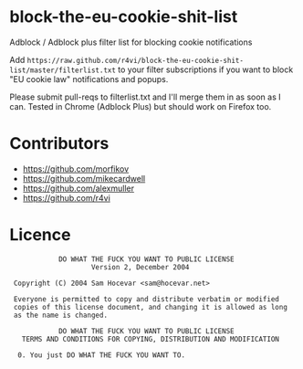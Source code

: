 block-the-eu-cookie-shit-list
=============================

Adblock / Adblock plus filter list for blocking cookie notifications

Add `https://raw.github.com/r4vi/block-the-eu-cookie-shit-list/master/filterlist.txt` to your filter 
subscriptions if you want to block "EU cookie law" notifications and popups. 

Please submit pull-reqs to filterlist.txt and I'll merge them in as soon as I can.
Tested in Chrome (Adblock Plus) but should work on Firefox too.

# Contributors
- https://github.com/morfikov
- https://github.com/mikecardwell
- https://github.com/alexmuller
- https://github.com/r4vi

# Licence
```
            DO WHAT THE FUCK YOU WANT TO PUBLIC LICENSE 
                    Version 2, December 2004 

 Copyright (C) 2004 Sam Hocevar <sam@hocevar.net> 

 Everyone is permitted to copy and distribute verbatim or modified 
 copies of this license document, and changing it is allowed as long 
 as the name is changed. 

            DO WHAT THE FUCK YOU WANT TO PUBLIC LICENSE 
   TERMS AND CONDITIONS FOR COPYING, DISTRIBUTION AND MODIFICATION 

  0. You just DO WHAT THE FUCK YOU WANT TO. 
```
